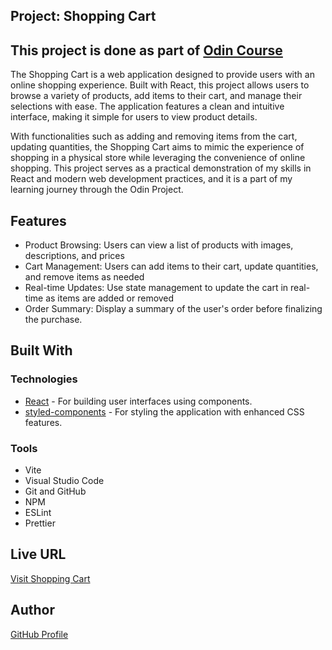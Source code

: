 ## Project: Shopping Cart

## This project is done as part of [Odin Course](https://www.theodinproject.com/)

The Shopping Cart is a web application designed to provide users with an online shopping experience. Built with React, this project allows users to browse a variety of products, add items to their cart, and manage their selections with ease. The application features a clean and intuitive interface, making it simple for users to view product details.

With functionalities such as adding and removing items from the cart, updating quantities, the Shopping Cart aims to mimic the experience of shopping in a physical store while leveraging the convenience of online shopping. This project serves as a practical demonstration of my skills in React and modern web development practices, and it is a part of my learning journey through the Odin Project.

## Features

- Product Browsing: Users can view a list of products with images, descriptions, and prices
- Cart Management: Users can add items to their cart, update quantities, and remove items as needed
- Real-time Updates: Use state management to update the cart in real-time as items are added or removed
- Order Summary: Display a summary of the user's order before finalizing the purchase.

## Built With

### Technologies

- [React](https://reactjs.org/) - For building user interfaces using components.
- [styled-components](https://styled-components.com/) - For styling the application with enhanced CSS features.

### Tools

- Vite
- Visual Studio Code
- Git and GitHub
- NPM
- ESLint
- Prettier

## Live URL

[Visit Shopping Cart](https://shopping-cart-three-ivory.vercel.app/)

## Author

[GitHub Profile](https://github.com/saba-bar95)
